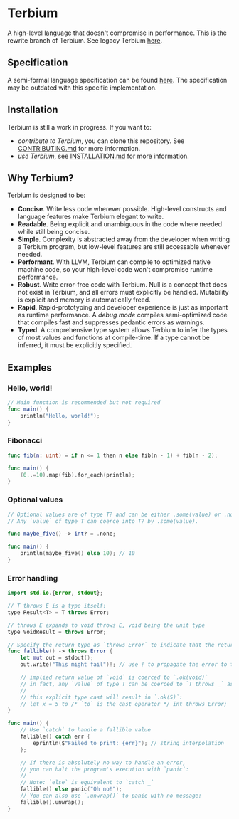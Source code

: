 # Terbium

A high-level language that doesn't compromise in performance. This is the rewrite branch of Terbium. See legacy Terbium [here](https://github.com/TerbiumLang/Terbium/tree/legacy).

## Specification

A semi-formal language specification can be found [here](https://jay3332.gitbook.io/terbium/spec). The specification may be outdated with this specific implementation.

## Installation

Terbium is still a work in progress. If you want to:

* *contribute to Terbium*, you can clone this repository. See [CONTRIBUTING.md](https://github.com/terbium-lang/terbium/blob/main/CONTRIBUTING.md) for more information.
* *use Terbium*, see [INSTALLATION.md](https://github.com/terbium-lang/terbium/blob/main/INSTALLATION.md) for more information.

## Why Terbium?

Terbium is designed to be:

* **Concise**. Write less code wherever possible. High-level constructs and language features make Terbium elegant to write.
* **Readable**. Being explicit and unambiguous in the code where needed while still being concise.
* **Simple**. Complexity is abstracted away from the developer when writing a Terbium program, but low-level features are still accessable whenever needed.
* **Performant**. With LLVM, Terbium can compile to optimized native machine code, so your high-level code won't compromise runtime performance.
* **Robust**. Write error-free code with Terbium. Null is a concept that does not exist in Terbium, and all errors must explicitly be handled. Mutability is explicit and memory is automatically freed.
* **Rapid**. Rapid-prototyping and developer experience is just as important as runtime performance. A *debug mode* compiles semi-optimized code that compiles fast and suppresses pedantic errors as warnings.
* **Typed**. A comprehensive type system allows Terbium to infer the types of most values and functions at compile-time. If a type cannot be inferred, it must be explicitly specified.

## Examples

### Hello, world!

```swift
// Main function is recommended but not required
func main() {
    println("Hello, world!");
}
```

### Fibonacci

```swift
func fib(n: uint) = if n <= 1 then n else fib(n - 1) + fib(n - 2);

func main() {
    (0..=10).map(fib).for_each(println);
}
```

### Optional values

```swift
// Optional values are of type T? and can be either .some(value) or .none
// Any `value` of type T can coerce into T? by .some(value).

func maybe_five() -> int? = .none;

func main() {
    println(maybe_five() else 10); // 10
}
```
### Error handling

```swift
import std.io.{Error, stdout};

// T throws E is a type itself:
type Result<T> = T throws Error;

// throws E expands to void throws E, void being the unit type
type VoidResult = throws Error;

// Specify the return type as `throws Error` to indicate that the return value might fail
func fallible() -> throws Error {
    let mut out = stdout();
    out.write("This might fail")!; // use ! to propagate the error to the function

    // implied return value of `void` is coerced to `.ok(void)`
    // in fact, any `value` of type T can be coerced to `T throws _` as `.ok(value)`
    //
    // this explicit type cast will result in `.ok(5)`:
    // let x = 5 to /* `to` is the cast operator */ int throws Error;
}

func main() {
    // Use `catch` to handle a fallible value
    fallible() catch err {
        eprintln($"Failed to print: {err}"); // string interpolation
    };

    // If there is absolutely no way to handle an error,
    // you can halt the program's execution with `panic`:
    //
    // Note: `else` is equivalent to `catch _`
    fallible() else panic("Oh no!");
    // You can also use `.unwrap()` to panic with no message:
    fallible().unwrap();
}
```
